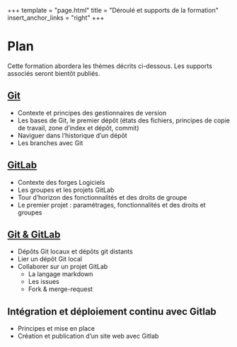 +++
template = "page.html"
title = "Déroulé et supports de la formation"
insert_anchor_links = "right"
+++

# Plan

Cette formation abordera les thèmes décrits ci-dessous. Les supports associés seront bientôt publiés. 

## [Git](../../git_cnrs/slides/git.html)

* Contexte et principes des gestionnaires de version
* Les bases de Git, le premier dépôt (états des fichiers, principes de copie de travail, zone d’index et dépôt, commit) 
* Naviguer dans l’historique d’un dépôt 
* Les branches avec Git

## [GitLab](../../git_cnrs/slides/gitlab.html)
* Contexte des forges Logiciels
* Les groupes et les projets GitLab
* Tour d’horizon des fonctionnalités et des droits de groupe
* Le premier projet : paramétrages, fonctionnalités et des droits et groupes

## [Git & GitLab](../../git_cnrs/slides/git_gitlab.html)

* Dépôts Git locaux et dépôts git distants 
* Lier un dépôt Git local
* Collaborer sur un projet GitLab
  * La langage markdown 
  * Les issues
  * Fork & merge-request

## Intégration et déploiement continu avec Gitlab

* Principes et mise en place
* Création et publication d’un site web avec Gitlab